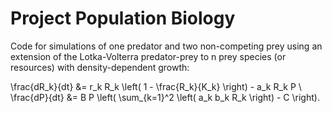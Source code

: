 # Project Population Biology

Code for simulations of one predator and two non-competing prey using an extension of the Lotka-Volterra predator-prey to n prey species (or resources) with density-dependent growth:

\frac{dR_k}{dt} &= r_k R_k \left( 1 - \frac{R_k}{K_k} \right) - a_k R_k P \\
\frac{dP}{dt} &= B P \left( \sum_{k=1}^2 \left( a_k b_k R_k \right) - C \right).
